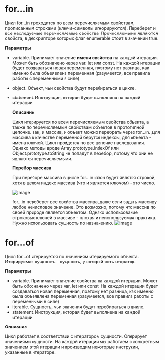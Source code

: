# for...in

Цикл for...in проходится по всем перечисляемым свойствам, прописанным строками (ключи-символы игнорируются). Переберет и все наследуемые перечисляемые свойства.
Пречисляемыми являются свойста, в дескрипторе которых флаг enumerable стоит в значении true.

**Параметры**

- variable. Принимает значение **имени свойства** на каждой итерации. Может быть обозначено через var, let или const. На каждой итерации будет создаваться новая переменная, поэтому нет разница, как именно была объеявлена переменная (разумеется, все правила работы с переменными в силе)
- object. Объект, чьи свойства будут перебираться в цикле.
- statement. Инструкция, которая будет выполнена на каждой итерации.

  **Описание**

  Цикл итерируется по всем перечисляемым свойства объекта, а также по перечисляемым свойствам объектов в прототипной цепочке. Так, и массив, и объект можно перебрать через for...in. Для массива в качестве переменной берутся индексы, для объекта - имена ключей.
  Цикл пройдется по все цепочке наследования. Однако методы вроде Array.prototype.indexOf или Object.prototype.toString не попадут в перебор, потому что они не являются перечисляемыми.

  **Перебор массива**

  При переборе массива в цикле for...in ключ будет являтся строкой, хотя в целом индекс массива (что и является ключом) - это число.

  ![image](https://github.com/AlinaLaniuk/interview/assets/101401177/76b243d8-151b-4414-809a-c1b3725b78fe)

  for...in переберет все свойства массива, даже если задать массиву любое нечисловое значение. Это возможно, потому что массив по своей природе является объектом. Однако использование строковых ключей в массиве - плохая и неиспользуемая практика. Нужно использовать сущность по назначению.
  ![image](https://github.com/AlinaLaniuk/interview/assets/101401177/515b7204-29b4-4c69-a4c5-f57924dc2fbd)

# for...of

Цикл for...of итерируется по значениям итерируемого объекта. Итерируемая сущность - сущность, у которой есть итератор. 

**Параметры**

- variable. Принимает значение свойства на каждой итерации. Может быть обозначено через var, let или const. На каждой итерации будет создаваться новая переменная, поэтому нет разница, как именно была объеявлена переменная (разумеется, все правила работы с переменными в силе)
- iterable. Сущность, чьи значения будут перебираться в цикле.
- statement. Инструкция, которая будет выполнена на каждой итерации.

**Описание**

Цикл работает в соответствии с итератором сущности. Оперирует значениями сущности. На каждой итерации мы работаем с конкретным значением этой итерации и производим некоторые инструкии, указанные в итераторе.
